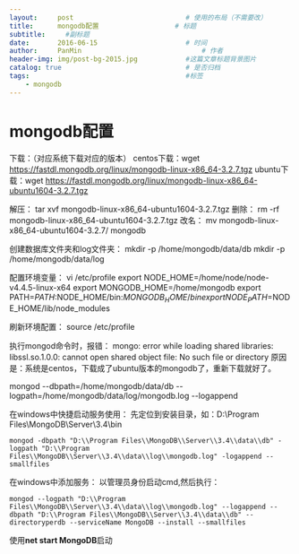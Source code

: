 ```yaml
---
layout:     post                            # 使用的布局（不需要改）
title:      mongodb配置                   # 标题
subtitle:     #副标题
date:       2016-06-15                      # 时间
author:     PanMin                              # 作者
header-img: img/post-bg-2015.jpg            #这篇文章标题背景图片
catalog: true                               # 是否归档
tags:                                       #标签
    - mongodb
---
```


# mongodb配置
下载：（对应系统下载对应的版本）
centos下载：wget https://fastdl.mongodb.org/linux/mongodb-linux-x86_64-3.2.7.tgz
ubuntu下载：wget https://fastdl.mongodb.org/linux/mongodb-linux-x86_64-ubuntu1604-3.2.7.tgz

解压：
tar xvf mongodb-linux-x86_64-ubuntu1604-3.2.7.tgz
删除：
rm -rf mongodb-linux-x86_64-ubuntu1604-3.2.7.tgz
改名：
mv mongodb-linux-x86_64-ubuntu1604-3.2.7/ mongodb

创建数据库文件夹和log文件夹：
mkdir -p /home/mongodb/data/db
mkdir -p /home/mongodb/data/log


配置环境变量：
vi /etc/profile
export NODE_HOME=/home/node/node-v4.4.5-linux-x64
export MONGODB_HOME=/home/mongodb
export PATH=$PATH:$NODE_HOME/bin:$MONGODB_HOME/bin
export NODE_PATH=$NODE_HOME/lib/node_modules

刷新环境配置：
source /etc/profile


执行mongod命令时，报错：
mongo: error while loading shared libraries: libssl.so.1.0.0: cannot open shared object file: No such file or directory
原因是：系统是centos，下载成了ubuntu版本的mongodb了，重新下载就好了。


mongod --dbpath=/home/mongodb/data/db --logpath=/home/mongodb/data/log/mongodb.log --logappend


在windows中快捷启动服务使用：
先定位到安装目录，如：D:\Program Files\MongoDB\Server\3.4\bin
```
mongod -dbpath "D:\\Program Files\\MongoDB\\Server\\3.4\\data\\db" -logpath "D:\\Program Files\\MongoDB\\Server\\3.4\\data\\log\\mongodb.log" -logappend --smallfiles 
```

在windows中添加服务：
以管理员身份启动cmd,然后执行：
```
mongod --logpath "D:\\Program Files\\MongoDB\\Server\\3.4\\data\\log\\mongodb.log" --logappend --dbpath "D:\\Program Files\\MongoDB\\Server\\3.4\\data\\db" --directoryperdb --serviceName MongoDB --install --smallfiles 
```

使用**net start MongoDB**启动
